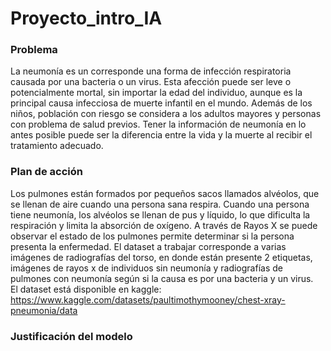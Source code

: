 # Proyecto_intro_IA

### Problema
La neumonía es un corresponde una forma de infección respiratoria causada por una bacteria o un virus. Esta afección puede ser leve o potencialmente mortal, sin importar la edad del individuo, aunque es la principal causa infecciosa de muerte infantil en el mundo. Además de los niños, población con riesgo se considera a los adultos mayores y personas con problema de salud previos.
Tener la información de neumonía en lo antes posible puede ser la diferencia entre la vida y la muerte al recibir el tratamiento adecuado.


### Plan de acción
Los pulmones están formados por pequeños sacos llamados alvéolos, que se llenan de aire cuando una persona sana respira. Cuando una persona tiene neumonía, los alvéolos se llenan de pus y líquido, lo que dificulta la respiración y limita la absorción de oxígeno. A través de Rayos X se puede observar el estado de los pulmones permite determinar si la persona presenta la enfermedad. 
El dataset a trabajar corresponde a varias imágenes de radiografías del torso, en donde están presente 2 etiquetas, imágenes de rayos x de individuos sin neumonía y radiografías de pulmones con neumonía según si la causa es por una bacteria y un virus.  
El dataset está disponible en kaggle: https://www.kaggle.com/datasets/paultimothymooney/chest-xray-pneumonia/data 


### Justificación del modelo
